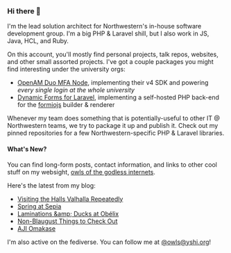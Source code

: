 ### Hi there 👋
I'm the lead solution architect for Northwestern's in-house software development group. I'm a big PHP & Laravel shill, but I also work in JS, Java, HCL, and Ruby.

On this account, you'll mostly find personal projects, talk repos, websites, and other small assorted projects. I've got a couple packages you might find interesting under the university orgs:

- [OpenAM Duo MFA Node](https://github.com/NUIT-ISO/duo-universal-prompt-auth-node), implementing their v4 SDK and powering *every single login at the whole university*
- [Dynamic Forms for Laravel](https://github.com/NIT-Administrative-Systems/dynamic-forms), implementing a self-hosted PHP back-end for the [formiojs](https://github.com/formio/formio.js/) builder & renderer

Whenever my team does something that is potentially-useful to other IT @ Northwestern teams, we try to package it up and publish it. Check out my pinned repositories for a few Northwestern-specific PHP & Laravel libraries.

#### What's New?
You can find long-form posts, contact information, and links to other cool stuff on my websight, [owls of the godless internets](https://godless-internets.org).

Here's the latest from my blog:

<!-- BLOG-POST-LIST:START -->
- [Visiting the Halls Valhalla Repeatedly](https://godless-internets.org/2025/08/06/visiting-the-halls-valhalla-repeatedly)
- [Spring at Sepia](https://godless-internets.org/2025/08/05/spring-at-sepia)
- [Laminations &amp;amp; Ducks at Obélix](https://godless-internets.org/2025/08/04/laminations-ducks-at-obelix)
- [Non-Blaugust Things to Check Out](https://godless-internets.org/2025/08/03/non-blaugust-things-to-check-out)
- [AJI Omakase](https://godless-internets.org/2025/08/02/aji-omakase)
<!-- BLOG-POST-LIST:END -->

I'm also active on the fediverse. You can follow me at [@owls@yshi.org](https://mastodon.yshi.org/@owls)!
